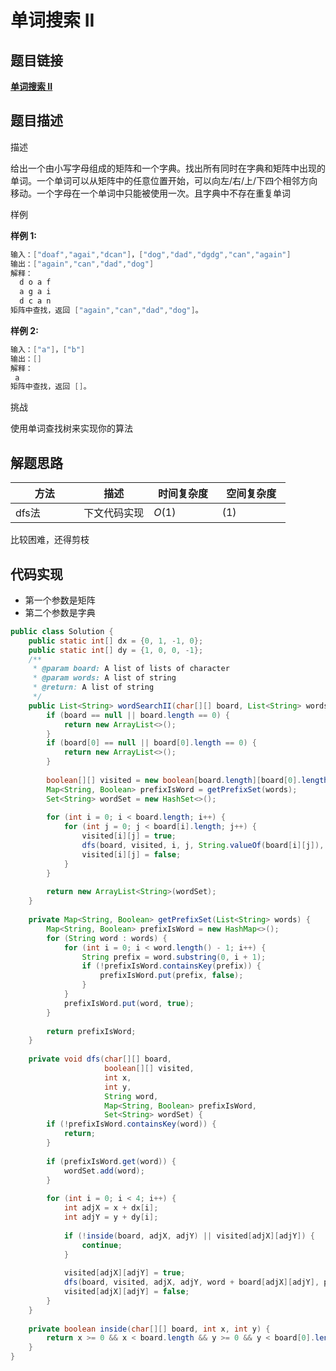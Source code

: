 #  **单词搜索 II** 

## 题目链接

[**单词搜索 II** ](https://www.jiuzhang.com/problem/word-search-ii/https://www.jiuzhang.com/problem/word-search-ii/)

## 题目描述

描述

给出一个由小写字母组成的矩阵和一个字典。找出所有同时在字典和矩阵中出现的单词。一个单词可以从矩阵中的任意位置开始，可以向左/右/上/下四个相邻方向移动。一个字母在一个单词中只能被使用一次。且字典中不存在重复单词

样例

**样例 1:**

```java
输入：["doaf","agai","dcan"]，["dog","dad","dgdg","can","again"]
输出：["again","can","dad","dog"]
解释：
  d o a f
  a g a i
  d c a n
矩阵中查找，返回 ["again","can","dad","dog"]。
```

**样例 2:**

```java
输入：["a"]，["b"]
输出：[]
解释：
 a
矩阵中查找，返回 []。
```

挑战

使用单词查找树来实现你的算法



## 解题思路

| <div style="width:70pt">方法</div> | 描述         | <div style="width:70pt">时间复杂度</div> | <div style="width:70pt">空间复杂度</div> |
| ---------------------------------- | ------------ | ---------------------------------------- | ---------------------------------------- |
| dfs法                              | 下文代码实现 | $O(1)$                                   | $(1)$                                    |

比较困难，还得剪枝

## 代码实现

- 第一个参数是矩阵
- 第二个参数是字典

```java
public class Solution {
    public static int[] dx = {0, 1, -1, 0};
    public static int[] dy = {1, 0, 0, -1};
    /**
     * @param board: A list of lists of character
     * @param words: A list of string
     * @return: A list of string
     */
    public List<String> wordSearchII(char[][] board, List<String> words) {
        if (board == null || board.length == 0) {
            return new ArrayList<>();
        }
        if (board[0] == null || board[0].length == 0) {
            return new ArrayList<>();
        }
        
        boolean[][] visited = new boolean[board.length][board[0].length];
        Map<String, Boolean> prefixIsWord = getPrefixSet(words);
        Set<String> wordSet = new HashSet<>();
        
        for (int i = 0; i < board.length; i++) {
            for (int j = 0; j < board[i].length; j++) {
                visited[i][j] = true;
                dfs(board, visited, i, j, String.valueOf(board[i][j]), prefixIsWord, wordSet);
                visited[i][j] = false;
            }
        }
        
        return new ArrayList<String>(wordSet);
    }
    
    private Map<String, Boolean> getPrefixSet(List<String> words) {
        Map<String, Boolean> prefixIsWord = new HashMap<>();
        for (String word : words) {
            for (int i = 0; i < word.length() - 1; i++) {
                String prefix = word.substring(0, i + 1);
                if (!prefixIsWord.containsKey(prefix)) {
                    prefixIsWord.put(prefix, false);
                }
            }
            prefixIsWord.put(word, true);
        }
        
        return prefixIsWord;
    }
    
    private void dfs(char[][] board,
                     boolean[][] visited,
                     int x,
                     int y,
                     String word,
                     Map<String, Boolean> prefixIsWord,
                     Set<String> wordSet) {
        if (!prefixIsWord.containsKey(word)) {
            return;
        }
        
        if (prefixIsWord.get(word)) {
            wordSet.add(word);
        }
        
        for (int i = 0; i < 4; i++) {
            int adjX = x + dx[i];
            int adjY = y + dy[i];
            
            if (!inside(board, adjX, adjY) || visited[adjX][adjY]) {
                continue;
            }
            
            visited[adjX][adjY] = true;
            dfs(board, visited, adjX, adjY, word + board[adjX][adjY], prefixIsWord, wordSet);
            visited[adjX][adjY] = false;
        }
    }
    
    private boolean inside(char[][] board, int x, int y) {
        return x >= 0 && x < board.length && y >= 0 && y < board[0].length;
    }
}
```